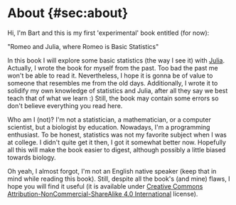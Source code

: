 # About {#sec:about}

Hi, I'm Bart and this is my first 'experimental' book entitled (for now):

"Romeo and Julia, where Romeo is Basic Statistics"

In this book I will explore some basic statistics (the way I see it) with
[Julia](https://julialang.org/). Actually, I wrote the book for myself from the
past. Too bad the past me won't be able to read it. Nevertheless, I hope it is
gonna be of value to someone that resembles me from the old days. Additionally,
I wrote it to solidify my own knowledge of statistics and Julia, after all they
say we best teach that of what we learn :) Still, the book may contain some
errors so don't believe everything you read here.

Who am I (not)? I'm not a statistician, a mathematician, or a computer
scientist, but a biologist by education. Nowadays, I'm a programming
enthusiast. To be honest, statistics was not my favorite subject when I was at
college. I didn't quite get it then, I got it somewhat better now. Hopefully all
this will make the book easier to digest, although possibly a little biased
towards biology.

Oh yeah, I almost forgot, I'm not an English native speaker (keep that in mind
while reading this book). Still, despite all the book's (and mine) flaws, I hope
you will find it useful (it is available under [Creative Commons
Attribution-NonCommercial-ShareAlike 4.0
International](http://creativecommons.org/licenses/by-nc-sa/4.0/) license).
